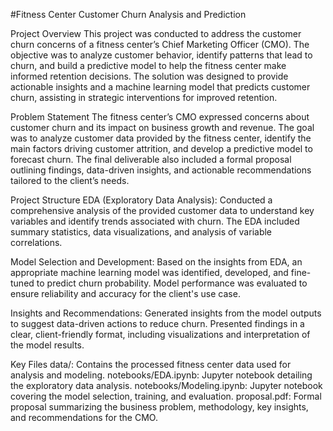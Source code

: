 #Fitness Center Customer Churn Analysis and Prediction

Project Overview
This project was conducted to address the customer churn concerns of a fitness center’s Chief Marketing Officer (CMO). The objective was to analyze customer behavior, identify patterns that lead to churn, and build a predictive model to help the fitness center make informed retention decisions. The solution was designed to provide actionable insights and a machine learning model that predicts customer churn, assisting in strategic interventions for improved retention.

Problem Statement
The fitness center’s CMO expressed concerns about customer churn and its impact on business growth and revenue. The goal was to analyze customer data provided by the fitness center, identify the main factors driving customer attrition, and develop a predictive model to forecast churn. The final deliverable also included a formal proposal outlining findings, data-driven insights, and actionable recommendations tailored to the client’s needs.

Project Structure
EDA (Exploratory Data Analysis): Conducted a comprehensive analysis of the provided customer data to understand key variables and identify trends associated with churn. The EDA included summary statistics, data visualizations, and analysis of variable correlations.

Model Selection and Development: Based on the insights from EDA, an appropriate machine learning model was identified, developed, and fine-tuned to predict churn probability. Model performance was evaluated to ensure reliability and accuracy for the client's use case.

Insights and Recommendations: Generated insights from the model outputs to suggest data-driven actions to reduce churn. Presented findings in a clear, client-friendly format, including visualizations and interpretation of the model results.

Key Files
data/: Contains the processed fitness center data used for analysis and modeling.
notebooks/EDA.ipynb: Jupyter notebook detailing the exploratory data analysis.
notebooks/Modeling.ipynb: Jupyter notebook covering the model selection, training, and evaluation.
proposal.pdf: Formal proposal summarizing the business problem, methodology, key insights, and recommendations for the CMO.
